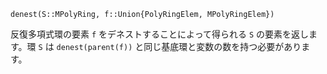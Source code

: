 ```
denest(S::MPolyRing, f::Union{PolyRingElem, MPolyRingElem})
```

反復多項式環の要素 `f` をデネストすることによって得られる `S` の要素を返します。環 `S` は `denest(parent(f))` と同じ基底環と変数の数を持つ必要があります。
